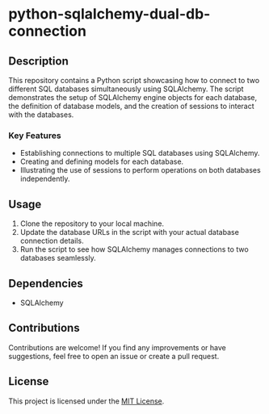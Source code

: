 # python-sqlalchemy-dual-db-connection

## Description

This repository contains a Python script showcasing how to connect to two different SQL databases simultaneously using SQLAlchemy. The script demonstrates the setup of SQLAlchemy engine objects for each database, the definition of database models, and the creation of sessions to interact with the databases.

### Key Features
- Establishing connections to multiple SQL databases using SQLAlchemy.
- Creating and defining models for each database.
- Illustrating the use of sessions to perform operations on both databases independently.

## Usage

1. Clone the repository to your local machine.
2. Update the database URLs in the script with your actual database connection details.
3. Run the script to see how SQLAlchemy manages connections to two databases seamlessly.

## Dependencies

- SQLAlchemy

## Contributions

Contributions are welcome! If you find any improvements or have suggestions, feel free to open an issue or create a pull request.

## License

This project is licensed under the [MIT License](LICENSE).
